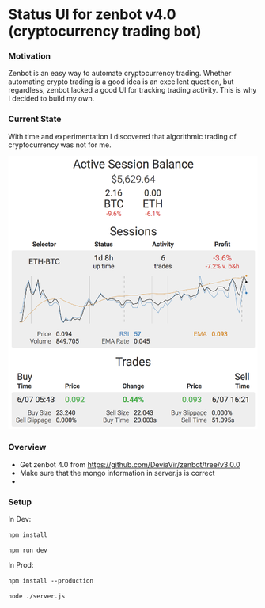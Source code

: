 # Status UI for zenbot v4.0 (cryptocurrency trading bot)

### Motivation
Zenbot is an easy way to automate cryptocurrency trading. Whether automating crypto trading is a good idea is an excellent question, but regardless, zenbot lacked a good UI for tracking trading activity. This is why I decided to build my own.

### Current State
With time and experimentation I discovered that algorithmic trading of cryptocurrency was not for me. 

![Bus App Screenshot](https://github.com/iskornienko/zb-status/blob/master/sample-image.PNG?raw=true)

### Overview
* Get zenbot 4.0 from https://github.com/DeviaVir/zenbot/tree/v3.0.0
* Make sure that the mongo information in server.js is correct
* 

### Setup
In Dev:

`npm install`

`npm run dev`

In Prod:

`npm install --production`

`node ./server.js`
